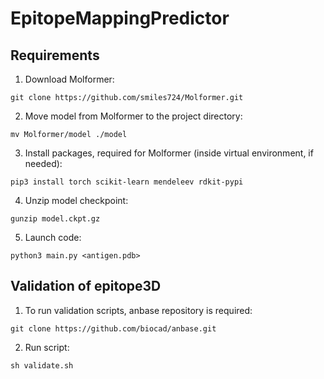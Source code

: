 # EpitopeMappingPredictor

## Requirements

1. Download Molformer:
```
git clone https://github.com/smiles724/Molformer.git
```
2. Move model from Molformer to the project directory:
```
mv Molformer/model ./model
```
3. Install packages, required for Molformer (inside virtual environment, if needed):
```
pip3 install torch scikit-learn mendeleev rdkit-pypi
``` 
4. Unzip model checkpoint:
```
gunzip model.ckpt.gz
```
5. Launch code:
```
python3 main.py <antigen.pdb>
```

## Validation of epitope3D
1. To run validation scripts, anbase repository is required:
```
git clone https://github.com/biocad/anbase.git
```
2. Run script:
```
sh validate.sh
```
